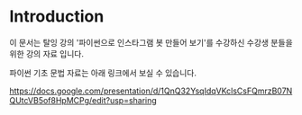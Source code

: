 # Introduction

이 문서는 탈잉 강의 '파이썬으로 인스타그램 봇 만들어 보기'를 수강하신 수강생 분들을 위한 강의 자료 입니다.



파이썬 기초 문법 자료는 아래 링크에서 보실 수 있습니다.

https://docs.google.com/presentation/d/1QnQ32YsqIdqVKclsCsFQmrzB07NQUtcVB5of8HpMCPg/edit?usp=sharing

